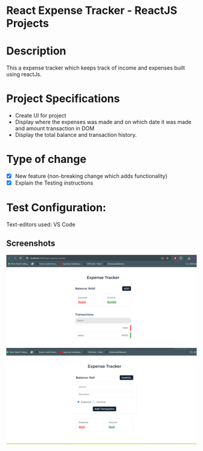 # React Expense Tracker - ReactJS Projects
# Description
This a expense tracker which keeps track of income and expenses built using reactJs.

# Project Specifications
- Create UI for project
- Display  where the expenses was made and on which date it was made
  and amount transaction in DOM
- Display the total balance and transaction history.

# Type of change
 - [X]  New feature (non-breaking change which adds functionality)
- [X] Explain the Testing instructions

# Test Configuration:

Text-editors used: VS Code
## Screenshots

![Screenshot (28)](https://github.com/Pujash19/Expense_Tracker/blob/main/Expense_Tracker/screenshot/Screenshot%202024-07-07%20193452.png)
![Screenshot (29)](https://github.com/Pujash19/Expense_Tracker/blob/main/Expense_Tracker/screenshot/Screenshot%202024-07-07%20193625.png)
